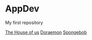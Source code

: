 # AppDev
My first repository

[The House of us](https://www.youtube.com/watch?v=7QYdq5V7mBQ)
[Doraemon](https://www.youtube.com/watch?v=xlenJRL8EhY)
[Spongebob](https://www.youtube.com/watch?v=awX37OkZOag)
